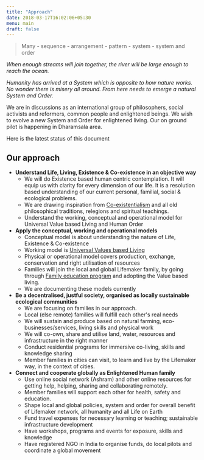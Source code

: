 ```yaml
---
title: "Approach"
date: 2018-03-17T16:02:06+05:30
menu: main
draft: false 
---
```


> Many - sequence - arrangement - pattern - system - system and order

*When enough streams will join together, the river will be large enough to reach the ocean.*

*Humanity has arrived at a System which is opposite to how nature works. No wonder there is misery all around. From here needs to emerge a natural System and Order.*

We are in discussions as an international group of philosophers, social activists and reformers, common people and enlightened beings. We wish to evolve a new System and Order for enlightened living. Our on ground pilot is happening in Dharamsala area. 

Here is the latest status of this document

## Our approach

- **Understand Life, Living, Existence & Co-existence in an objective way**
  - We will do Existence based human centric contemplation. It will equip us with clarity for every dimension of our life. It is a resolution based understanding of our current personal, familial, social & ecological problems. 
  - We are drawing inspiration from [Co-existentialism](http://www.madhyastha-darshan.info) and all old philosophical traditions, relegions and spiritual teachings.
  - Understand the working, conceptual and operational model for Universal Value based Living and Human Order
- **Apply the conceptual, working and operational models**
  - Conceptual model is about understanding the nature of Life, Existence & Co-existence
  - Working model is [Universal Values based Living](/values)  
  - Physical or operational model covers production, exchange, conservation and right utilisation of resources
  - Families will join the local and global Lifemaker family, by going through [Family education program](/model) and adopting the Value based living.
  - We are documenting these models currently
- **Be a decentralised, justful society, organised as locally sustainable ecological communities** 
  - We are focusing on families in our approach.
  - Local (else remote) families will fulfill each other's real needs
  - We will sustain and produce based on natural farming, eco-businesses/services, living skills and physical work
  - We will co-own, share and utilise land, water, resources and infrastructure in the right manner
  - Conduct residential programs for immersive co-living, skills and knowledge sharing
  - Member families in cities can visit, to learn and live by the Lifemaker way, in the context of cities.
- **Connect and cooperate globally as Enlightened Human family**
  - Use online social network (Ashram) and other online resources for getting help, helping, sharing and collaborating remotely.
  - Member families will support each other for health, safety and education.
  - Shape local and global policies, system and order for overall benefit of Lifemaker network, all humanity and all Life on Earth
  - Fund travel expenses for necessary learning or teaching; sustainable infrastructure development
  - Have workshops, programs and events for exposure, skills and knowledge
  - Have registered NGO in India to organise funds, do local pilots and coordinate a global movement
